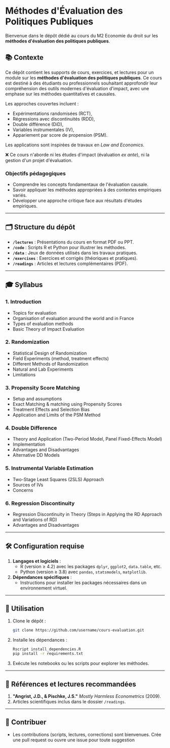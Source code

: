 # Méthodes d'Évaluation des Politiques Publiques

Bienvenue dans le dépôt dédié au cours du M2 Economie du droit sur les **méthodes d'évaluation des politiques publiques**.

## 📚 Contexte

Ce dépôt contient les supports de cours, exercices, et lectures pour un module sur les **méthodes d'évaluation des politiques publiques**. Ce cours est destiné à des étudiants ou professionnels souhaitant approfondir leur compréhension des outils modernes d'évaluation d'impact, avec une emphase sur les méthodes quantitatives et causales.

Les approches couvertes incluent :

- Expérimentations randomisées (RCT),
- Régressions avec discontinuités (RDD),
- Double différence (DiD),
- Variables instrumentales (IV),
- Appariement par score de propension (PSM).

Les applications sont inspirées de travaux en *Law and Economics*.

❌ Ce cours n'aborde ni les études d'impact (évaluation *ex ante*), ni la gestion d'un projet d'évaluation.

### Objectifs pédagogiques
- Comprendre les concepts fondamentaux de l'évaluation causale.
- Savoir appliquer les méthodes appropriées à des contextes empiriques variés.
- Développer une approche critique face aux résultats d'études empiriques.

---

## 🗂️ Structure du dépôt

- **`/lectures`** : Présentations du cours en format PDF ou PPT.
- **`/code`** : Scripts R et Python pour illustrer les méthodes.
- **`/data`** : Jeux de données utilisés dans les travaux pratiques.
- **`/exercises`** : Exercices et corrigés (théoriques et pratiques).
- **`/readings`** : Articles et lectures complémentaires (PDF).

---

## 🎓 Syllabus

### 1. Introduction
- Topics for evaluation
- Organisation of evaluation around the world and in France
- Types of evaluation methods
- Basic Theory of Impact Evaluation

### 2. Randomization
-  Statistical Design of Randomization
- Field Experiments (method, treatment effects)
- Different Methods of Randomization
- Natural and Lab Experiments
- Limitations

### 3. Propensity Score Matching
- Setup and assumptions
- Exact Matching & matching using Propensity Scores
- Treatment Effects and Selection Bias
- Application and Limits of the PSM Method

### 4. Double Difference
- Theory and Application (Two-Period Model, Panel Fixed-Effects Model)
- Implementation
- Advantages and Disadvantages
- Alternative DD Models

### 5. Instrumental Variable Estimation
- Two-Stage Least Squares (2SLS) Approach
- Sources of IVs
- Concerns

### 6. Regression Discontinuity
- Regression Discontinuity in Theory (Steps in Applying the RD Approach and Variations of RD)
- Advantages and Disadvantages

---

## 🛠️ Configuration requise

1. **Langages et logiciels** :
   - R (version ≥ 4.2) avec les packages `dplyr`, `ggplot2`, `data.table`, etc.
   - Python (version ≥ 3.8) avec `pandas`, `statsmodels`, `matplotlib`.
2. **Dépendances spécifiques** :
   - Instructions pour installer les packages nécessaires dans un environnement virtuel.

---

## 🔧 Utilisation

1. Clone le dépôt :
   ```bash
   git clone https://github.com/username/cours-evaluation.git
   ```
2. Installe les dépendances :
   ```bash
   Rscript install_dependencies.R
   pip install -r requirements.txt
   ```
3. Exécute les notebooks ou les scripts pour explorer les méthodes.

---

## 📖 Références et lectures recommandées

1. **"Angrist, J.D., & Pischke, J.S."** *Mostly Harmless Econometrics* (2009).
2. Articles scientifiques inclus dans le dossier `/readings`.

---

## 🤝 Contribuer

- Les contributions (scripts, lectures, corrections) sont bienvenues. Crée une pull request ou ouvre une issue pour toute suggestion